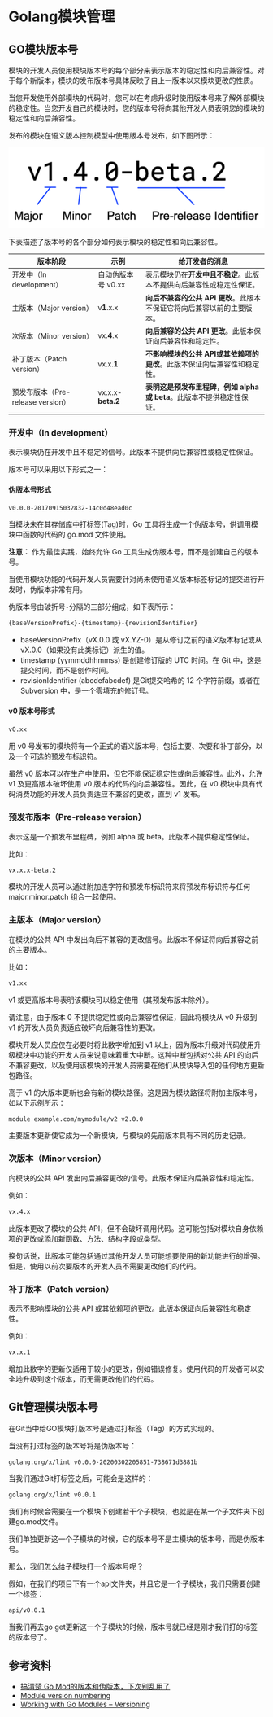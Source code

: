 # Golang模块管理

## GO模块版本号

模块的开发人员使用模块版本号的每个部分来表示版本的稳定性和向后兼容性。对于每个新版本，模块的发布版本号具体反映了自上一版本以来模块更改的性质。

当您开发使用外部模块的代码时，您可以在考虑升级时使用版本号来了解外部模块的稳定性。当您开发自己的模块时，您的版本号将向其他开发人员表明您的模块的稳定性和向后兼容性。

发布的模块在语义版本控制模型中使用版本号发布，如下图所示：

![version-number](/assets/images/golang/version-number.png)

下表描述了版本号的各个部分如何表示模块的稳定性和向后兼容性。

|        版本阶段              | 示例                                    | 给开发者的消息 |
| ----------------------- | -------------------------------------- | ----- |
|开发中（In development）    |  自动伪版本号 v0.xx  |表示模块仍在**开发中且不稳定**。此版本不提供向后兼容性或稳定性保证。 |
|主版本（Major version）    |  v**1**.x.x  |**向后不兼容的公共 API 更改**。此版本不保证它将向后兼容以前的主要版本。 |
|次版本（Minor version）    |  vx.**4**.x  |**向后兼容的公共 API 更改**。此版本保证向后兼容性和稳定性。 |
|补丁版本（Patch version）    |  vx.x.**1**  |**不影响模块的公共 API或其依赖项的更改**。此版本保证向后兼容性和稳定性。 |
|预发布版本（Pre-release version）    |  vx.x.x-**beta.2**  |**表明这是预发布里程碑，例如 alpha 或 beta**。此版本不提供稳定性保证。 |

### 开发中（In development）

表示模块仍在开发中且不稳定的信号。此版本不提供向后兼容性或稳定性保证。

版本号可以采用以下形式之一：

#### 伪版本号形式

```text
v0.0.0-20170915032832-14c0d48ead0c
```

当模块未在其存储库中打标签(Tag)时，Go 工具将生成一个伪版本号，供调用模块中函数的代码的 go.mod 文件使用。

**注意：** 作为最佳实践，始终允许 Go 工具生成伪版本号，而不是创建自己的版本号。

当使用模块功能的代码开发人员需要针对尚未使用语义版本标签标记的提交进行开发时，伪版本非常有用。

伪版本号由破折号`-`分隔的三部分组成，如下表所示：

```txt
{baseVersionPrefix}-{timestamp}-{revisionIdentifier}
```

- baseVersionPrefix（vX.0.0 或 vX.YZ-0）是从修订之前的语义版本标记或从 vX.0.0（如果没有此类标记）派生的值。
- timestamp (yymmddhhmmss) 是创建修订版的 UTC 时间。在 Git 中，这是提交时间，而不是创作时间。
- revisionIdentifier (abcdefabcdef) 是Git提交哈希的 12 个字符前缀，或者在 Subversion 中，是一个零填充的修订号。

#### v0 版本号形式

```bash
v0.xx
```

用 v0 号发布的模块将有一个正式的语义版本号，包括主要、次要和补丁部分，以及一个可选的预发布标识符。

虽然 v0 版本可以在生产中使用，但它不能保证稳定性或向后兼容性。此外，允许 v1 及更高版本破坏使用 v0 版本的代码的向后兼容性。因此，在 v0 模块中具有代码消费功能的开发人员负责适应不兼容的更改，直到 v1 发布。

### 预发布版本（Pre-release version）

表示这是一个预发布里程碑，例如 alpha 或 beta。此版本不提供稳定性保证。

比如：

```bash
vx.x.x-beta.2
```

模块的开发人员可以通过附加连字符和预发布标识符来将预发布标识符与任何 major.minor.patch 组合一起使用。

### 主版本（Major version）

在模块的公共 API 中发出向后不兼容的更改信号。此版本不保证将向后兼容之前的主要版本。

比如：

```bash
v1.xx
```

v1 或更高版本号表明该模块可以稳定使用（其预发布版本除外）。

请注意，由于版本 0 不提供稳定性或向后兼容性保证，因此将模块从 v0 升级到 v1 的开发人员负责适应破坏向后兼容性的更改。

模块开发人员应仅在必要时将此数字增加到 v1 以上，因为版本升级对代码使用升级模块中功能的开发人员来说意味着重大中断。这种中断包括对公共 API 的向后不兼容更改，以及使用该模块的开发人员需要在他们从模块导入包的任何地方更新包路径。

高于 v1 的大版本更新也会有新的模块路径。这是因为模块路径将附加主版本号，如以下示例所示：

```bash
module example.com/mymodule/v2 v2.0.0
```

主要版本更新使它成为一个新模块，与模块的先前版本具有不同的历史记录。

### 次版本（Minor version）

向模块的公共 API 发出向后兼容更改的信号。此版本保证向后兼容性和稳定性。

例如：

```bash
vx.4.x
```

此版本更改了模块的公共 API，但不会破坏调用代码。这可能包括对模块自身依赖项的更改或添加新函数、方法、结构字段或类型。

换句话说，此版本可能包括通过其他开发人员可能想要使用的新功能进行的增强。但是，使用以前次要版本的开发人员不需要更改他们的代码。

### 补丁版本（Patch version）

表示不影响模块的公共 API 或其依赖项的更改。此版本保证向后兼容性和稳定性。

例如：

```bash
vx.x.1
```

增加此数字的更新仅适用于较小的更改，例如错误修复。使用代码的开发者可以安全地升级到这个版本，而无需更改他们的代码。

## Git管理模块版本号

在Git当中给GO模块打版本号是通过打标签（Tag）的方式实现的。

当没有打过标签的版本号将是伪版本号：

```bash
golang.org/x/lint v0.0.0-20200302205851-738671d3881b
```

当我们通过Git打标签之后，可能会是这样的：

```bash
golang.org/x/lint v0.0.1
```

我们有时候会需要在一个模块下创建若干个子模块，也就是在某一个子文件夹下创建go.mod文件。

我们单独更新这一个子模块的时候，它的版本号不是主模块的版本号，而是伪版本号。

那么，我们怎么给子模块打一个版本号呢？

假如，在我们的项目下有一个api文件夹，并且它是一个子模块，我们只需要创建一个标签：

```bash
api/v0.0.1
```

当我们再去go get更新这一个子模块的时候，版本号就已经是刚才我们打的标签的版本号了。

## 参考资料

- [搞清楚 Go Mod的版本和伪版本，下次别乱用了](https://www.51cto.com/article/715820.html)
- [Module version numbering](https://go.dev/doc/modules/version-numbers)
- [Working with Go Modules – Versioning](https://blog.jetbrains.com/go/2020/03/25/working-with-go-modules-versioning/)

